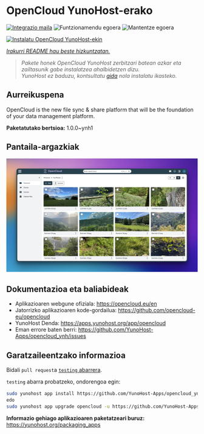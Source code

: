 <!--
Ohart ongi: README hau automatikoki sortu da <https://github.com/YunoHost/apps/tree/master/tools/readme_generator>ri esker
EZ editatu eskuz.
-->

# OpenCloud YunoHost-erako

[![Integrazio maila](https://apps.yunohost.org/badge/integration/opencloud)](https://ci-apps.yunohost.org/ci/apps/opencloud/)
![Funtzionamendu egoera](https://apps.yunohost.org/badge/state/opencloud)
![Mantentze egoera](https://apps.yunohost.org/badge/maintained/opencloud)

[![Instalatu OpenCloud YunoHost-ekin](https://install-app.yunohost.org/install-with-yunohost.svg)](https://install-app.yunohost.org/?app=opencloud)

*[Irakurri README hau beste hizkuntzatan.](./ALL_README.md)*

> *Pakete honek OpenCloud YunoHost zerbitzari batean azkar eta zailtasunik gabe instalatzea ahalbidetzen dizu.*  
> *YunoHost ez baduzu, kontsultatu [gida](https://yunohost.org/install) nola instalatu ikasteko.*

## Aurreikuspena

OpenCloud is the new file sync & share platform that will be the foundation of your data management platform.

**Paketatutako bertsioa:** 1.0.0~ynh1

## Pantaila-argazkiak

![OpenCloud(r)en pantaila-argazkia](./doc/screenshots/screenshot.jpg)

## Dokumentazioa eta baliabideak

- Aplikazioaren webgune ofiziala: <https://opencloud.eu/en>
- Jatorrizko aplikazioaren kode-gordailua: <https://github.com/opencloud-eu/opencloud>
- YunoHost Denda: <https://apps.yunohost.org/app/opencloud>
- Eman errore baten berri: <https://github.com/YunoHost-Apps/opencloud_ynh/issues>

## Garatzaileentzako informazioa

Bidali `pull request`a [`testing` abarrera](https://github.com/YunoHost-Apps/opencloud_ynh/tree/testing).

`testing` abarra probatzeko, ondorengoa egin:

```bash
sudo yunohost app install https://github.com/YunoHost-Apps/opencloud_ynh/tree/testing --debug
edo
sudo yunohost app upgrade opencloud -u https://github.com/YunoHost-Apps/opencloud_ynh/tree/testing --debug
```

**Informazio gehiago aplikazioaren paketatzeari buruz:** <https://yunohost.org/packaging_apps>
